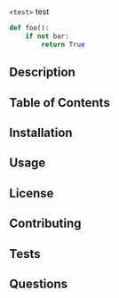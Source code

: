# <project-title>

`<test>` test

```python 
def foo():
    if not bar:
        return True
```

## Description

<description>

## Table of Contents

<table-of-content>

## Installation

<installation>

## Usage

<usage>

## License

<license>

## Contributing

<contributing>

## Tests

<test>

## Questions

<question>